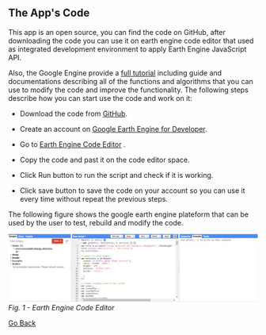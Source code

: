 ## The App's Code

This app is an open source, you can find the code on GitHub, after downloading the code you can use it on earth engine code editor  that used as integrated development environment to apply Earth Engine JavaScript API.



Also, the Google Engine provide a [full tutorial](https://developers.google.com/earth-engine/tutorials) including guide and documentations describing all of the functions and algorithms that you can use to modify the code and improve the functionality. The following steps describe how you can start use the code and work on it: 

* Download the code from [GitHub](code.js).

* Create an account on [Google Earth Engine for Developer](https://earthengine.google.com/).

* Go to [Earth Engine Code Editor](https://code.earthengine.google.com/) .

* Copy the code and past it on the code editor space. 

* Click Run button to run the script and check if it is working.

* Click save button to save the code on your account so you can use it every time without repeat the previous steps.


The following figure shows the google earth engine plateform that can be used by the user to test, rebuild and modify the code.

![Earth Engine Code Editor](images/1.png)
*Fig. 1 - Earth Engine Code Editor*



[Go Back](README.md)